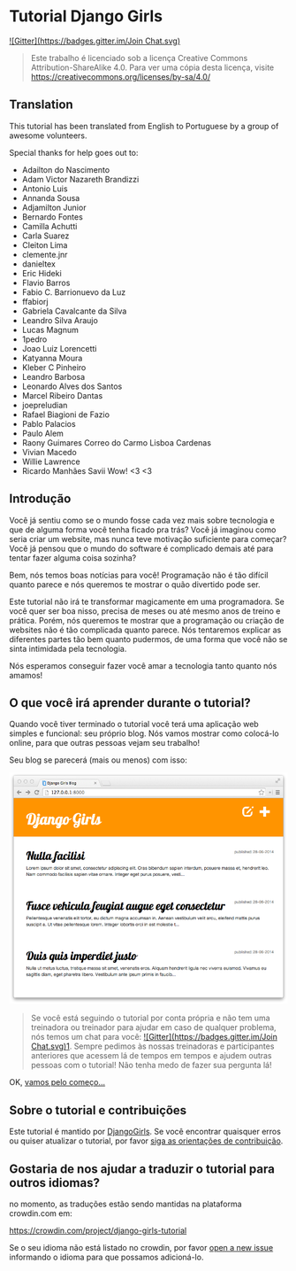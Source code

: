 # Tutorial Django Girls

[![Gitter](https://badges.gitter.im/Join Chat.svg)](https://gitter.im/DjangoGirls/tutorial?utm_source=badge&utm_medium=badge&utm_campaign=pr-badge&utm_content=badge)

 [1]: https://gitter.im/DjangoGirls/tutorial?utm_source=badge&utm_medium=badge&utm_campaign=pr-badge&utm_content=badge

> Este trabalho é licenciado sob a licença Creative Commons Attribution-ShareAlike 4.0. Para ver uma cópia desta licença, visite https://creativecommons.org/licenses/by-sa/4.0/

## Translation

This tutorial has been translated from English to Portuguese by a group of awesome volunteers. 

Special thanks for help goes out to:

* Adailton do Nascimento 
* Adam Victor Nazareth Brandizzi 
* Antonio Luis 
* Annanda Sousa 
* Adjamilton Junior 
* Bernardo Fontes 
* Camilla Achutti
* Carla Suarez
* Cleiton Lima 
* clemente.jnr
* danieltex 
* Eric Hideki 
* Flavio Barros 
* Fabio C. Barrionuevo da Luz 
* ffabiorj 
* Gabriela Cavalcante da Silva 
* Leandro Silva Araujo 
* Lucas Magnum 
* 1pedro 
* Joao Luiz Lorencetti  
* Katyanna Moura 
* Kleber C Pinheiro 
* Leandro Barbosa 
* Leonardo Alves dos Santos 
* Marcel Ribeiro Dantas 
* joepreludian 
* Rafael Biagioni de Fazio 
* Pablo Palacios 
* Paulo Alem 
* Raony Guimares Correo do Carmo Lisboa Cardenas 
* Vivian Macedo
* Willie Lawrence 
* Ricardo Manhães Savii
Wow! <3 <3 

## Introdução

Você já sentiu como se o mundo fosse cada vez mais sobre tecnologia e que de alguma forma você tenha ficado pra trás? Você já imaginou como seria criar um website, mas nunca teve motivação suficiente para começar? Você já pensou que o mundo do software é complicado demais até para tentar fazer alguma coisa sozinha?

Bem, nós temos boas notícias para você! Programação não é tão difícil quanto parece e nós queremos te mostrar o quão divertido pode ser.

Este tutorial não irá te transformar magicamente em uma programadora. Se você quer ser boa nisso, precisa de meses ou até mesmo anos de treino e prática. Porém, nós queremos te mostrar que a programação ou criação de websites não é tão complicada quanto parece. Nós tentaremos explicar as diferentes partes tão bem quanto pudermos, de uma forma que você não se sinta intimidada pela tecnologia.

Nós esperamos conseguir fazer você amar a tecnologia tanto quanto nós amamos!

## O que você irá aprender durante o tutorial?

Quando você tiver terminado o tutorial você terá uma aplicação web simples e funcional: seu próprio blog. Nós vamos mostrar como colocá-lo online, para que outras pessoas vejam seu trabalho!

Seu blog se parecerá (mais ou menos) com isso:

![Figura 0.1][2]

 [2]: images/application.png

> Se você está seguindo o tutorial por conta própria e não tem uma treinadora ou treinador para ajudar em caso de qualquer problema, nós temos um chat para você: [![Gitter](https://badges.gitter.im/Join Chat.svg)](https://gitter.im/DjangoGirls/tutorial?utm_source=badge&utm_medium=badge&utm_campaign=pr-badge&utm_content=badge)[1]. Sempre pedimos às nossas treinadoras e participantes anteriores que acessem lá de tempos em tempos e ajudem outras pessoas com o tutorial! Não tenha medo de fazer sua pergunta lá!

OK, [vamos pelo começo...][3]

 [3]: ./how_the_internet_works/README.md

## Sobre o tutorial e contribuições

Este tutorial é mantido por [DjangoGirls][4]. Se você encontrar quaisquer erros ou quiser atualizar o tutorial, por favor [siga as orientações de contribuição][5].

 [4]: https://djangogirls.org/
 [5]: https://github.com/DjangoGirls/tutorial/blob/master/README.md

## Gostaria de nos ajudar a traduzir o tutorial para outros idiomas?

no momento, as traduções estão sendo mantidas na plataforma crowdin.com em:

https://crowdin.com/project/django-girls-tutorial

Se o seu idioma não está listado no crowdin, por favor [open a new issue][6] informando o idioma para que possamos adicioná-lo.

 [6]: https://github.com/DjangoGirls/tutorial/issues/new
